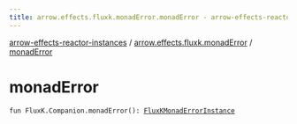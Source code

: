```yaml
---
title: arrow.effects.fluxk.monadError.monadError - arrow-effects-reactor-instances
---
```


[arrow-effects-reactor-instances](../index.html) / [arrow.effects.fluxk.monadError](index.html) / [monadError](./monad-error.html)

# monadError

`fun FluxK.Companion.monadError(): `[`FluxKMonadErrorInstance`](../arrow.effects/-flux-k-monad-error-instance/index.html)